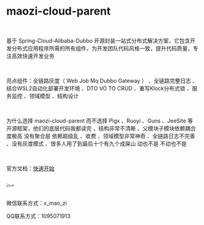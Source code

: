 # maozi-cloud-parent

<br/>

基于 Spring-Cloud-Alibaba-Dubbo 开源封装一站式分布式解决方案，它包含开发分布式应用程序所需的所有组件，为开发团队代码风格一致，提升代码质量，专注高效快速开发业务

<br/>

亮点组件：全链路灰度（ Web Job Mq Dubbo Gateway ） 、全链路完整日志 、结合WSL2自动化部署开发环境 、DTO VO TO CRUD 、重写Klock分布式锁 、服务监控 、领域模型 、结构设计

<br/>

为什么选择 maozi-cloud-parent 而不选择 Pigx 、Ruoyi 、Guns 、JeeSite 等开源框架，他们的底层代码我都读完 ，结构非常不清晰 、父模块子模块依赖耦合度极高 没有聚合层 依赖超级乱 、收费 、领域模型非常神奇 、全链路日志不完善 、没有灰度模式 、很多人用了到最后十个有九个成屎山 动也不是 不动也不是

<br/>

官方文档：[快速开始](https://www.yuque.com/pengjinlong/maozi-cloud-parent)

<br/>

<img src="https://camo.githubusercontent.com/19b6438c99c4cefcd1419d582f3a4d112b44863adc141e7c8b02ea3d0677e6f6/68747470733a2f2f696d672e616c6963646e2e636f6d2f696d6765787472612f69332f4f31434e303141477239744c316d75536868446d757a6e5f2121363030303030303030353031342d302d7470732d323837342d313430342e6a7067" alt="null" style="zoom:50%;" />

<br/>

<br/>

微信联系方式：x_mao_zi

QQ联系方式：1095071913
